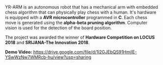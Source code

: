 YR-ARM is an autonomous robot that has a mechanical arm with embedded chess algorithm that can physically play chess with a human. It's hardware is equipped with a **AVR microcontroller** programmed in **C**. Each chess move is generated using the **alpha-beta pruning algorithm**. Computer vision is used for the detection of the board position.

The project was awarded the winner of **Hardware Competition on LOCUS 2018** and **SRIJANA-The Innovation 2018**.

**Demo Video:** https://drive.google.com/file/d/1l2GJEbQS91HmjIE-YSwWzNw7WMRcb-hu/view?usp=sharing
